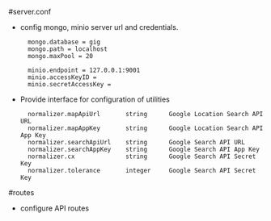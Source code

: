 #server.conf
* config mongo, minio server url and credentials.

        mongo.database = gig
        mongo.path = localhost
        mongo.maxPool = 20
        
        minio.endpoint = 127.0.0.1:9001
        minio.accessKeyID = 
        minio.secretAccessKey =
        
* Provide interface for configuration of utilities

        normalizer.mapApiUrl       string      Google Location Search API URL
        normalizer.mapAppKey       string      Google Location Search API App Key
        normalizer.searchApiUrl    string      Google Search API URL
        normalizer.searchAppKey    string      Google Search API App Key    
        normalizer.cx              string      Google Search API Secret Key
        normalizer.tolerance       integer     Google Search API Secret Key
       
#routes
* configure API routes
